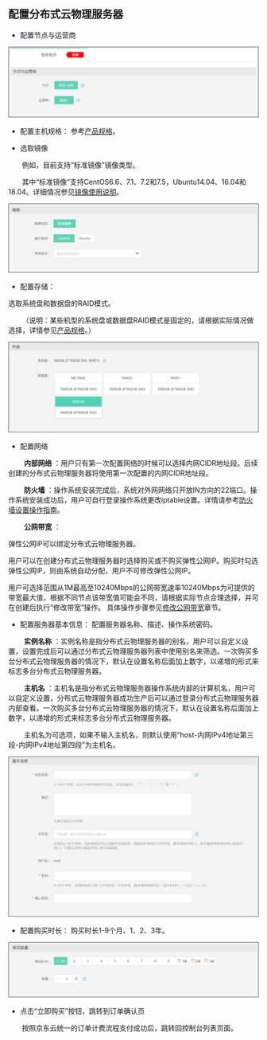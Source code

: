 ## 配置分布式云物理服务器

- 配置节点与运营商

![配置地域与可用区](https://github.com/jdcloudcom/cn/blob/cn-distributed-cloud-physical-service/documentation/Hyper-Converged-IDC/Distributed-Cloud-Physical-Server/Image/DCPS-003.png)

- 配置主机规格：
参考[产品规格](../Introduction/Specifications.md)。

- 选取镜像

&nbsp;&nbsp;&nbsp;&nbsp;&nbsp;&nbsp;&nbsp;例如，目前支持“标准镜像”镜像类型。

&nbsp;&nbsp;&nbsp;&nbsp;&nbsp;&nbsp;&nbsp;其中“标准镜像”支持CentOS6.6、7.1、7.2和7.5，Ubuntu14.04、16.04和18.04。详细情况参见[镜像使用说明](../Operation-Guide/Image/Description-Image.md)。

![镜像选择](https://github.com/jdcloudcom/cn/blob/cn-distributed-cloud-physical-service/documentation/Hyper-Converged-IDC/Distributed-Cloud-Physical-Server/Image/DCPS-028.png)

- 配置存储：

选取系统盘和数据盘的RAID模式。

&nbsp;&nbsp;&nbsp;&nbsp;&nbsp;&nbsp;&nbsp;（说明：某些机型的系统盘或数据盘RAID模式是固定的，请根据实际情况做选择，详情参见[产品规格](../Introduction/Specifications.md)。）

![配置存储](https://github.com/jdcloudcom/cn/blob/cn-distributed-cloud-physical-service/documentation/Hyper-Converged-IDC/Distributed-Cloud-Physical-Server/Image/DCPS-029.png)

- 配置网络

&nbsp;&nbsp;&nbsp;&nbsp;&nbsp;&nbsp;&nbsp; **内部网络** ：用户只有第一次配置网络的时候可以选择内网CIDR地址段。后续创建的分布式云物理服务器将使用第一次配置的内网CIDR地址段。

&nbsp;&nbsp;&nbsp;&nbsp;&nbsp;&nbsp;&nbsp; **防火墙** ：操作系统安装完成后，系统对外网网络只开放IN方向的22端口。操作系统安装成功后，用户可自行登录操作系统更改iptable设置。详情请参考[防火墙设置操作指南](../Operation-Guide/Network-And-Security/Steps-Network-And-Security.md)。

&nbsp;&nbsp;&nbsp;&nbsp;&nbsp;&nbsp;&nbsp; **公网带宽** ：

弹性公网IP可以绑定分布式云物理服务器。

用户可以在创建分布式云物理服务器时选择购买或不购买弹性公网IP。购买时勾选弹性公网IP，则由系统自动分配，用户不可修改弹性公网IP。

用户可选择范围从1M最高至10240Mbps的公网带宽速率10240Mbps为可提供的带宽最大值，根据不同节点该带宽值可能会不同，请根据实际节点合理选择，并可在创建后执行“修改带宽”操作。
具体操作步骤参见[修改公网带宽](../Operation-Guide/Adjust-Public-Network-Bandwidth/Description-Adjust-Public-Network-Bandwidth.md)章节。

- 配置服务器基本信息：
配置服务器名称、描述、操作系统密码。

&nbsp;&nbsp;&nbsp;&nbsp;&nbsp;&nbsp;&nbsp; **实例名称** ：实例名称是指分布式云物理服务器的别名，用户可以自定义设置，设置完成后可以通过分布式云物理服务器列表中使用别名来筛选。一次购买多台分布式云物理服务器的情况下，默认在设置名称后面加上数字，以递增的形式来标志多台分布式云物理服务器。

&nbsp;&nbsp;&nbsp;&nbsp;&nbsp;&nbsp;&nbsp; **主机名** ：主机名是指分布式云物理服务器操作系统内部的计算机名，用户可以自定义设置，分布式云物理服务器成功生产后可以通过登录分布式云物理服务器内部查看。一次购买多台分布式云物理服务器的情况下，默认在设置名称后面加上数字，以递增的形式来标志多台分布式云物理服务器。

&nbsp;&nbsp;&nbsp;&nbsp;&nbsp;&nbsp;&nbsp; 主机名为可选项，如果不输入主机名，则默认使用“host-内网IPv4地址第三段-内网IPv4地址第四段”为主机名。

![配置服务器](https://github.com/jdcloudcom/cn/blob/cn-distributed-cloud-physical-service/documentation/Hyper-Converged-IDC/Distributed-Cloud-Physical-Server/Image/DCPS-030.png)


- 配置购买时长：
购买时长1-9个月、1、2、3年。

![配置购买时长](https://github.com/jdcloudcom/cn/blob/cn-distributed-cloud-physical-service/documentation/Hyper-Converged-IDC/Distributed-Cloud-Physical-Server/Image/DCPS-031.png)

- 点击“立即购买”按钮，跳转到订单确认页

&nbsp;&nbsp;&nbsp;&nbsp;&nbsp;&nbsp;&nbsp;按照京东云统一的订单计费流程支付成功后，跳转回控制台列表页面。
